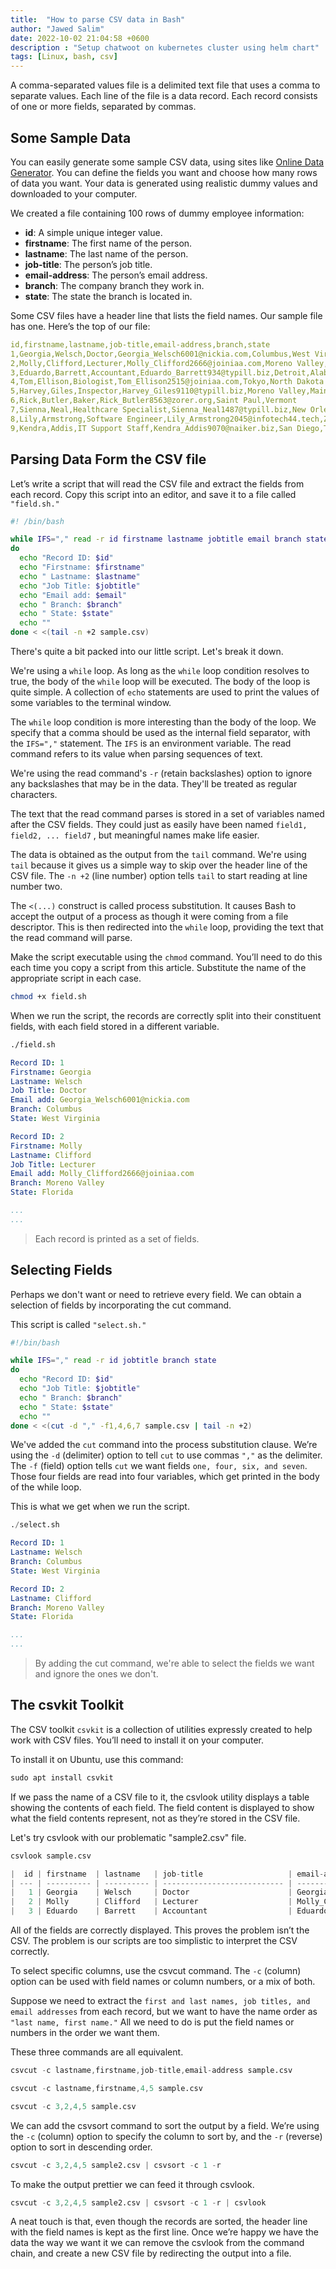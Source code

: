 ```yaml
---
title:  "How to parse CSV data in Bash"
author: "Jawed Salim"
date: 2022-10-02 21:04:58 +0600
description : "Setup chatwoot on kubernetes cluster using helm chart"
tags: [Linux, bash, csv]
---
```


A comma-separated values file is a delimited text file that uses a comma to separate values. Each line of the file is a data record. Each record consists of one or more fields, separated by commas.

## Some Sample Data

You can easily generate some sample CSV data, using sites like [Online Data Generator](https://www.onlinedatagenerator.com/). You can define the fields you want and choose how many rows of data you want. Your data is generated using realistic dummy values and downloaded to your computer.

We created a file containing 100 rows of dummy employee information:

- **id**: A simple unique integer value.
- **firstname**: The first name of the person.
- **lastname**: The last name of the person.
- **job-title**: The person’s job title.
- **email-address**: The person’s email address.
- **branch**: The company branch they work in.
- **state**: The state the branch is located in.

Some CSV files have a header line that lists the field names. Our sample file has one. Here’s the top of our file:

```yaml
id,firstname,lastname,job-title,email-address,branch,state
1,Georgia,Welsch,Doctor,Georgia_Welsch6001@nickia.com,Columbus,West Virginia
2,Molly,Clifford,Lecturer,Molly_Clifford2666@joiniaa.com,Moreno Valley,Florida
3,Eduardo,Barrett,Accountant,Eduardo_Barrett934@typill.biz,Detroit,Alabama
4,Tom,Ellison,Biologist,Tom_Ellison2515@joiniaa.com,Tokyo,North Dakota
5,Harvey,Giles,Inspector,Harvey_Giles9110@typill.biz,Moreno Valley,Maine
6,Rick,Butler,Baker,Rick_Butler8563@zorer.org,Saint Paul,Vermont
7,Sienna,Neal,Healthcare Specialist,Sienna_Neal1487@typill.biz,New Orleans,Texas
8,Lily,Armstrong,Software Engineer,Lily_Armstrong2045@infotech44.tech,Zurich,Hawaii
9,Kendra,Addis,IT Support Staff,Kendra_Addis9070@naiker.biz,San Diego,Texas
```

## Parsing Data Form the CSV file

Let’s write a script that will read the CSV file and extract the fields from each record. Copy this script into an editor, and save it to a file called `"field.sh."`

```sh
#! /bin/bash

while IFS="," read -r id firstname lastname jobtitle email branch state
do
  echo "Record ID: $id"
  echo "Firstname: $firstname"
  echo " Lastname: $lastname"
  echo "Job Title: $jobtitle"
  echo "Email add: $email"
  echo " Branch: $branch"
  echo " State: $state"
  echo ""
done < <(tail -n +2 sample.csv)
```

There's quite a bit packed into our little script. Let's break it down.

We're using a `while` loop. As long as the `while` loop condition resolves to true, the body of the `while` loop will be executed. The body of the loop is quite simple. A collection of `echo` statements are used to print the values of some variables to the terminal window.

The `while` loop condition is more interesting than the body of the loop. We specify that a comma should be used as the internal field separator, with the `IFS=","` statement. The `IFS` is an environment variable. The read command refers to its value when parsing sequences of text.

We're using the read command's `-r` (retain backslashes) option to ignore any backslashes that may be in the data. They'll be treated as regular characters.

The text that the read command parses is stored in a set of variables named after the CSV fields. They could just as easily have been named `field1, field2, ... field7` , but meaningful names make life easier.

The data is obtained as the output from the `tail` command. We're using `tail` because it gives us a simple way to skip over the header line of the CSV file. The `-n +2` (line number) option tells `tail` to start reading at line number two.

The `<(...)` construct is called process substitution. It causes Bash to accept the output of a process as though it were coming from a file descriptor. This is then redirected into the `while` loop, providing the text that the read command will parse.

Make the script executable using the `chmod` command. You’ll need to do this each time you copy a script from this article. Substitute the name of the appropriate script in each case.

```sh
chmod +x field.sh
```

When we run the script, the records are correctly split into their constituent fields, with each field stored in a different variable.

```sh
./field.sh
```

```yaml
Record ID: 1
Firstname: Georgia
Lastname: Welsch
Job Title: Doctor
Email add: Georgia_Welsch6001@nickia.com
Branch: Columbus
State: West Virginia

Record ID: 2
Firstname: Molly
Lastname: Clifford
Job Title: Lecturer
Email add: Molly_Clifford2666@joiniaa.com
Branch: Moreno Valley
State: Florida

...
...
```

> Each record is printed as a set of fields.

## Selecting Fields

Perhaps we don't want or need to retrieve every field. We can obtain a selection of fields by incorporating the cut command.

This script is called `"select.sh."`

```sh
#!/bin/bash

while IFS="," read -r id jobtitle branch state
do
  echo "Record ID: $id"
  echo "Job Title: $jobtitle"
  echo " Branch: $branch"
  echo " State: $state"
  echo ""
done < <(cut -d "," -f1,4,6,7 sample.csv | tail -n +2)
```

We've added the `cut` command into the process substitution clause. We’re using the `-d` (delimiter) option to tell `cut` to use commas `","` as the delimiter. The `-f` (field) option tells `cut` we want fields `one, four, six, and seven`. Those four fields are read into four variables, which get printed in the body of the while loop.

This is what we get when we run the script.

```s
./select.sh
```

```yaml
Record ID: 1
Lastname: Welsch
Branch: Columbus
State: West Virginia

Record ID: 2
Lastname: Clifford
Branch: Moreno Valley
State: Florida

...
...
```

> By adding the cut command, we're able to select the fields we want and ignore the ones we don't.

## The csvkit Toolkit

The CSV toolkit `csvkit` is a collection of utilities expressly created to help work with CSV files. You’ll need to install it on your computer.

To install it on Ubuntu, use this command:

```s
sudo apt install csvkit
```

If we pass the name of a CSV file to it, the csvlook utility displays a table showing the contents of each field. The field content is displayed to show what the field contents represent, not as they’re stored in the CSV file.

Let's try csvlook with our problematic "sample2.csv" file.

```s
csvlook sample.csv
```

```s
|  id | firstname  | lastname   | job-title                   | email-address                      | branch          | state          |
| --- | ---------- | ---------- | --------------------------- | ---------------------------------- | --------------- | -------------- |
|   1 | Georgia    | Welsch     | Doctor                      | Georgia_Welsch6001@nickia.com      | Columbus        | West Virginia  |
|   2 | Molly      | Clifford   | Lecturer                    | Molly_Clifford2666@joiniaa.com     | Moreno Valley   | Florida        |
|   3 | Eduardo    | Barrett    | Accountant                  | Eduardo_Barrett934@typill.biz      | Detroit         | Alabama        |
```

All of the fields are correctly displayed. This proves the problem isn’t the CSV. The problem is our scripts are too simplistic to interpret the CSV correctly.

To select specific columns, use the csvcut command. The `-c` (column) option can be used with field names or column numbers, or a mix of both.

Suppose we need to extract the `first and last names, job titles, and email addresses` from each record, but we want to have the name order as `"last name, first name."` All we need to do is put the field names or numbers in the order we want them.

These three commands are all equivalent.

```s
csvcut -c lastname,firstname,job-title,email-address sample.csv
```

```s
csvcut -c lastname,firstname,4,5 sample.csv
```

```s
csvcut -c 3,2,4,5 sample.csv
```

We can add the csvsort command to sort the output by a field. We’re using the `-c` (column) option to specify the column to sort by, and the `-r` (reverse) option to sort in descending order.

```s
csvcut -c 3,2,4,5 sample2.csv | csvsort -c 1 -r
```

To make the output prettier we can feed it through csvlook.

```s
csvcut -c 3,2,4,5 sample2.csv | csvsort -c 1 -r | csvlook
```

A neat touch is that, even though the records are sorted, the header line with the field names is kept as the first line. Once we’re happy we have the data the way we want it we can remove the csvlook from the command chain, and create a new CSV file by redirecting the output into a file.

